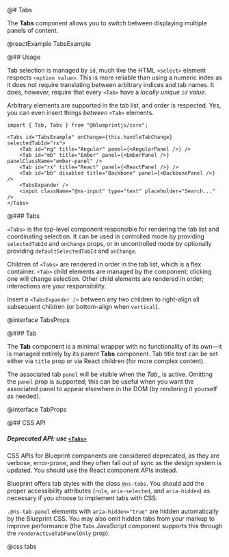 @# Tabs

The __Tabs__ component allows you to switch between displaying multiple panels of content.

@reactExample TabsExample

@## Usage

Tab selection is managed by `id`, much like the HTML `<select>` element respects `<option value>`. This is more
reliable than using a numeric index as it does not require translating between arbitrary indices and tab names.
It does, however, require that every `<Tab>` have a _locally unique `id` value_.

Arbitrary elements are supported in the tab list, and order is respected. Yes,
you can even insert things _between_ `<Tab>` elements.

```tsx
import { Tab, Tabs } from "@blueprintjs/core";

<Tabs id="TabsExample" onChange={this.handleTabChange} selectedTabId="rx">
    <Tab id="ng" title="Angular" panel={<AngularPanel />} />
    <Tab id="mb" title="Ember" panel={<EmberPanel />} panelClassName="ember-panel" />
    <Tab id="rx" title="React" panel={<ReactPanel />} />
    <Tab id="bb" disabled title="Backbone" panel={<BackbonePanel />} />
    <TabsExpander />
    <input className="@ns-input" type="text" placeholder="Search..." />
</Tabs>
```

@### Tabs

`<Tabs>` is the top-level component responsible for rendering the tab list and coordinating selection.
It can be used in controlled mode by providing `selectedTabId` and `onChange` props, or in
uncontrolled mode by optionally providing `defaultSelectedTabId` and `onChange`.

Children of `<Tabs>` are rendered in order in the tab list, which is a flex container.
`<Tab>` child elements are managed by the component; clicking one will change selection.
Other child elements are rendered in order; interactions are your responsibility.

Insert a `<TabsExpander />` between any two children to right-align all subsequent children
(or bottom-align when `vertical`).

@interface TabsProps

@### Tab

The __Tab__ component is a minimal wrapper with no functionality of its own&mdash;it is managed entirely by its
parent __Tabs__ component. Tab title text can be set either via `title` prop or via React children
(for more complex content).

The associated tab `panel` will be visible when the _Tab__ is active. Omitting the `panel` prop is supported; this can
be useful when you want the associated panel to appear elsewhere in the DOM (by rendering it yourself as needed).

@interface TabProps

@## CSS API

<div class="@ns-callout @ns-intent-warning @ns-icon-warning-sign @ns-callout-has-body-content">
    <h5 class="@ns-heading">

Deprecated API: use [`<Tabs>`](#core/components/tabs)

</h5>

CSS APIs for Blueprint components are considered deprecated, as they are verbose, error-prone, and they
often fall out of sync as the design system is updated. You should use the React component APIs instead.

</div>

Blueprint offers tab styles with the class `@ns-tabs`. You should add the proper accessibility attributes
(`role`, `aria-selected`, and `aria-hidden`) as necessary if you choose to implement tabs with CSS.

`.@ns-tab-panel` elements with `aria-hidden="true"` are hidden automatically by the Blueprint CSS. You may also
omit hidden tabs from your markup to improve performance (the `Tabs` JavaScript component supports this through the
`renderActiveTabPanelOnly` prop).

@css tabs
